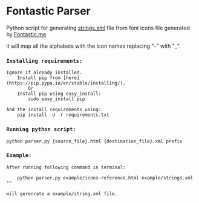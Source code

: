 # Fontastic Parser
Python script for generating [strings.xml](https://developer.android.com/guide/topics/resources/string-resource.html ) file from font icons file generated by [Fontastic.me](http://fontastic.me/).

it will map all the alphabets with the icon names replacing "-" with "_".

### `Installing requirements:`

    Ignore if already installed.
        Install pip from [here](https://pip.pypa.io/en/stable/installing/). 
            Or
        Install pip using easy_install:
            sudo easy_install pip
    
    And the install requirements using:
        pip install -U -r requirements.txt
        
### `Running python script:`

    python parser.py {source_file}.html {destination_file}.xml prefix
    
    
### `Example:`

    After running following command in terminal:
    
        python parser.py example/icons-reference.html example/strings.xml ""
        
    will gerenrate a example/string.xml file.
